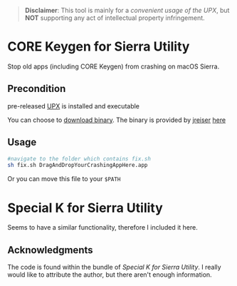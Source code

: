 > **Disclaimer**: This tool is mainly for a *convenient usage of the UPX*, but **NOT** supporting any act of intellectual property infringement.

# CORE Keygen for Sierra Utility
Stop old apps (including CORE Keygen) from crashing on macOS Sierra. 

## Precondition
pre-released [UPX](https://github.com/upx/upx/tree/devel) is installed and executable

You can choose to [download binary](https://www.dropbox.com/s/3js8cxi3ys4h3kz/upx-2016-11-14.out?dl=0). The binary is provided by [jreiser](https://github.com/jreiser) [here](https://github.com/upx/upx/issues/4#issuecomment-260370595)

## Usage
```bash
#navigate to the folder which contains fix.sh
sh fix.sh DragAndDropYourCrashingAppHere.app
```
Or you can move this file to your `$PATH`

# Special K for Sierra Utility
Seems to have a similar functionality, therefore I included it here. 

## Acknowledgments
The code is found within the bundle of *Special K for Sierra Utility*. I really would like to attribute the author, but there aren't enough information.
